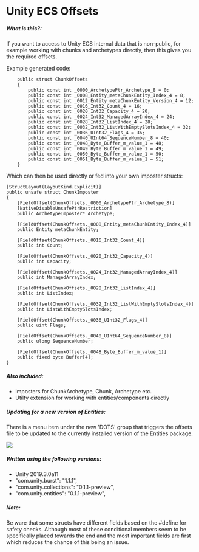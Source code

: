 # Unity ECS Offsets

##### What is this?:

If you want to access to Unity ECS internal data that is non-public, for example working with chunks and archetypes directly, then this gives you the required offsets. 

Example generated code:

        public struct ChunkOffsets
        {           
            public const int _0000_ArchetypePtr_Archetype_8 = 0;
            public const int _0008_Entity_metaChunkEntity_Index_4 = 8;
            public const int _0012_Entity_metaChunkEntity_Version_4 = 12;
            public const int _0016_Int32_Count_4 = 16;
            public const int _0020_Int32_Capacity_4 = 20;
            public const int _0024_Int32_ManagedArrayIndex_4 = 24;
            public const int _0028_Int32_ListIndex_4 = 28;
            public const int _0032_Int32_ListWithEmptySlotsIndex_4 = 32;
            public const int _0036_UInt32_Flags_4 = 36;
            public const int _0040_UInt64_SequenceNumber_8 = 40;
            public const int _0048_Byte_Buffer_m_value_1 = 48;
            public const int _0049_Byte_Buffer_m_value_1 = 49;
            public const int _0050_Byte_Buffer_m_value_1 = 50;
            public const int _0051_Byte_Buffer_m_value_1 = 51;
        }

Which can then be used directly or fed into your own imposter structs:

    [StructLayout(LayoutKind.Explicit)]
    public unsafe struct ChunkImposter
    {
        [FieldOffset(ChunkOffsets._0000_ArchetypePtr_Archetype_8)]
        [NativeDisableUnsafePtrRestriction]
        public ArchetypeImposter* Archetype;

        [FieldOffset(ChunkOffsets._0008_Entity_metaChunkEntity_Index_4)]
        public Entity metaChunkEntity;

        [FieldOffset(ChunkOffsets._0016_Int32_Count_4)]
        public int Count;

        [FieldOffset(ChunkOffsets._0020_Int32_Capacity_4)]
        public int Capacity;

        [FieldOffset(ChunkOffsets._0024_Int32_ManagedArrayIndex_4)]
        public int ManagedArrayIndex;

        [FieldOffset(ChunkOffsets._0028_Int32_ListIndex_4)]
        public int ListIndex;

        [FieldOffset(ChunkOffsets._0032_Int32_ListWithEmptySlotsIndex_4)]
        public int ListWithEmptySlotsIndex;

        [FieldOffset(ChunkOffsets._0036_UInt32_Flags_4)]
        public uint Flags;

        [FieldOffset(ChunkOffsets._0040_UInt64_SequenceNumber_8)]
        public ulong SequenceNumber;

        [FieldOffset(ChunkOffsets._0048_Byte_Buffer_m_value_1)]
        public fixed byte Buffer[4];
    }

##### Also included:

* Imposters for ChunkArchetype, Chunk, Archetype etc.
* Utilty extension for working with entities/components directly


##### Updating for a new version of Entities:

There is a menu item under the new 'DOTS' group that triggers the offsets file to be updated to the currently installed version of the Entities package.

<img src="https://i.imgur.com/3mko0XC.png" target="_blank" />

##### Written using the following versions:

* Unity 2019.3.0a11
* "com.unity.burst": "1.1.1",
* "com.unity.collections": "0.1.1-preview",
* "com.unity.entities": "0.1.1-preview",

##### Note:

Be ware that some structs have different fields based on the #define for safety checks. Although most of these conditional members seem to be specifically placed towards the end and the most important fields are first which reduces the chance of this being an issue.

